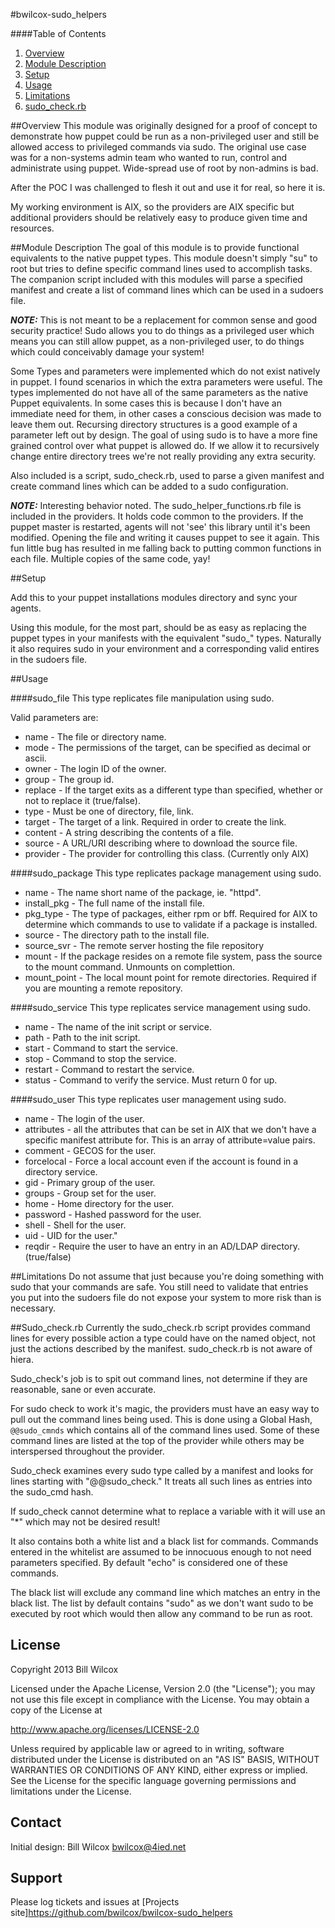 #bwilcox-sudo_helpers

####Table of Contents
1. [Overview](#overview)
2. [Module Description](#module-description)
3. [Setup](#setup)
4. [Usage](#usage)
5. [Limitations](#limitations)
6. [sudo_check.rb](#sudo_check)

##Overview<a id="overview"></a>
This module was originally designed for a proof of concept to 
demonstrate how puppet could be run as a non-privileged user and 
still be allowed access to privileged commands via sudo.  The original use 
case was for a non-systems admin team who wanted to run, control and administrate
using puppet.  Wide-spread use of root by non-admins is bad.

After the POC I was challenged to flesh it out and use it for real, so here it is.

My working environment is AIX, so the providers are AIX specific but additional
providers should be relatively easy to produce given time and resources.

##Module Description<a id="module-description"></a>
The goal of this module is to provide functional equivalents to the native
puppet types. This module doesn't simply "su" to root but tries to define 
specific command lines used to accomplish tasks.  The companion script included
with this modules will parse a specified manifest and create a list of 
command lines which can be used in a sudoers file.

***NOTE:***  This is not meant to be a replacement for common sense and good 
security practice!  Sudo allows you to do things as a privileged user which
means you can still allow puppet, as a non-privileged user, to do things 
which could conceivably damage your system!

Some Types and parameters were implemented which do not
exist natively in puppet.  I found scenarios in which the extra parameters
were useful.  The types implemented do not have all of the
same parameters as the native Puppet equivalents.  In some cases 
this is because I don't have an immediate need for them, in other cases
a conscious decision was made to leave them out.  Recursing directory structures
is a good example of a parameter left out by design.  The goal of using sudo
is to have a more fine grained control over what puppet is allowed do.  If we allow
it to recursively change entire directory trees we're not really providing
any extra security.

Also included is a script, sudo_check.rb,  used to parse a given manifest and
create command lines which can be added to a sudo configuration.

***NOTE:*** Interesting behavior noted.  The sudo_helper_functions.rb file is 
included in the providers.  It holds code common to the providers.  If the puppet
master is restarted, agents will not 'see' this library until it's been modified. 
Opening the file and writing it causes puppet to see it again.  This fun little 
bug has resulted in me falling back to putting common functions in each file. 
Multiple copies of the same code, yay!

##Setup<a id="setup"></a>

Add this to your puppet installations modules directory and sync your agents.

Using this module, for the most part, should be as easy as replacing the puppet
types in your manifests with the equivalent "sudo_" types.  Naturally it also
requires sudo in your environment and a corresponding valid entires in the sudoers
file.

##Usage<a id="useage"></a>

####sudo_file
This type replicates file manipulation using sudo.

Valid parameters are:

* name - The file or directory name.
* mode - The permissions of the target, can be specified as decimal or ascii.
* owner - The login ID of the owner.
* group - The group id.
* replace - If the target exits as a different type than specified, whether or not to replace it (true/false).
* type - Must be one of directory, file, link.
* target - The target of a link. Required in order to create the link.
* content - A string describing the contents of a file.
* source - A URL/URI describing where to download the source file.
* provider - The provider for controlling this class. (Currently only AIX)

####sudo_package
This type replicates package management using sudo.

* name - The name short name of the package, ie. "httpd".
* install_pkg - The full name of the install file.
* pkg_type - The type of packages, either rpm or bff. Required for AIX to determine which commands to use to validate if a package is installed.
* source - The directory path to the install file.
* source_svr - The remote server hosting the file repository
* mount - If the package resides on a remote file system, pass the source to the mount command.  Unmounts on complettion.
* mount_point - The local mount point for remote directories. Required if you are mounting a remote repository.

####sudo_service
This type replicates service management using sudo.

* name - The name of the init script or service.
* path - Path to the init script.
* start - Command to start the service.
* stop - Command to stop the service.
* restart - Command to restart the service.
* status - Command to verify the service. Must return 0 for up.

####sudo_user
This type replicates user management using sudo.

* name - The login of the user.
* attributes - all the attributes that can be set in AIX that we don't have a specific manifest attribute for. This is an array of attribute=value pairs.
* comment - GECOS for the user.
* forcelocal - Force a local account even if the account is found in a directory service.
* gid - Primary group of the user.
* groups - Group set for the user.
* home - Home directory for the user.
* password - Hashed password for the user.
* shell - Shell for the user.
* uid - UID for the user."
* reqdir - Require the user to have an entry in an AD/LDAP directory. (true/false)

##Limitations<a id="limitations"></a>
Do not assume that just because you're doing something with sudo that your
commands are safe.  You still need to validate that entries you put into the
sudoers file do not expose your system to more risk than is necessary.

##Sudo_check.rb<a id="sudo_check"></a>
Currently the sudo_check.rb script provides command lines for 
every possible action a type could have on the named object, not just the 
actions described by the manifest.  sudo_check.rb is not aware of hiera.

Sudo_check's job is to spit out command lines, not determine if they are
reasonable, sane or even accurate.

For sudo check to work it's magic, the providers must have an easy
way to pull out the command lines being used.  This is done using
a Global Hash, ```@@sudo_cmnds``` which contains all of the command lines
used.  Some of these command lines are listed at the top of the provider while 
others may be interspersed throughout the provider.

Sudo_check examines every sudo type called by a manifest and looks for 
lines starting with "@@sudo_check." It treats all such lines as entries 
into the sudo_cmd hash.

If sudo_check cannot determine what to replace a variable with it will use
an "*" which may not be desired result!

It also contains both a white list and a black list for commands.  Commands entered
in the whitelist are assumed to be innocuous enough to not need parameters specified.
By default "echo" is considered one of these commands.

The black list will exclude any command line which matches an entry in the black
list.  The list by default contains "sudo" as we don't want sudo to be executed 
by root which would then allow any command to be run as root.

License
-------
Copyright 2013 Bill Wilcox

Licensed under the Apache License, Version 2.0 (the "License");
you may not use this file except in compliance with the License.
You may obtain a copy of the License at

  http://www.apache.org/licenses/LICENSE-2.0

Unless required by applicable law or agreed to in writing, software
distributed under the License is distributed on an "AS IS" BASIS,
WITHOUT WARRANTIES OR CONDITIONS OF ANY KIND, either express or implied.
See the License for the specific language governing permissions and
limitations under the License.

Contact
-------

Initial design:  Bill Wilcox  bwilcox@4ied.net

Support
-------

Please log tickets and issues at [Projects site]https://github.com/bwilcox/bwilcox-sudo_helpers
